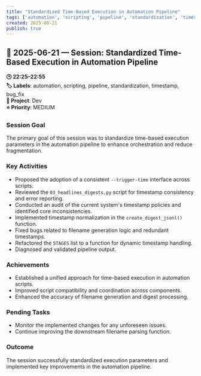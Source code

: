 ```yaml
---
title: "Standardized Time-Based Execution in Automation Pipeline"
tags: ['automation', 'scripting', 'pipeline', 'standardization', 'timestamp', 'bug_fix']
created: 2025-06-21
publish: true
---
```


## 📅 2025-06-21 — Session: Standardized Time-Based Execution in Automation Pipeline

**🕒 22:25–22:55**  
**🏷️ Labels**: automation, scripting, pipeline, standardization, timestamp, bug_fix  
**📂 Project**: Dev  
**⭐ Priority**: MEDIUM  


### Session Goal
The primary goal of this session was to standardize time-based execution parameters in the automation pipeline to enhance orchestration and reduce fragmentation.

### Key Activities
- Proposed the adoption of a consistent `--trigger-time` interface across scripts.
- Reviewed the `03_headlines_digests.py` script for timestamp consistency and error reporting.
- Conducted an audit of the current system's timestamp policies and identified core inconsistencies.
- Implemented timestamp normalization in the `create_digest_jsonl()` function.
- Fixed bugs related to filename generation logic and redundant timestamps.
- Refactored the `STAGES` list to a function for dynamic timestamp handling.
- Diagnosed and validated pipeline output.

### Achievements
- Established a unified approach for time-based execution in automation scripts.
- Improved script compatibility and coordination across components.
- Enhanced the accuracy of filename generation and digest processing.

### Pending Tasks
- Monitor the implemented changes for any unforeseen issues.
- Continue improving the downstream filename parsing function.

### Outcome
The session successfully standardized execution parameters and implemented key improvements in the automation pipeline.
